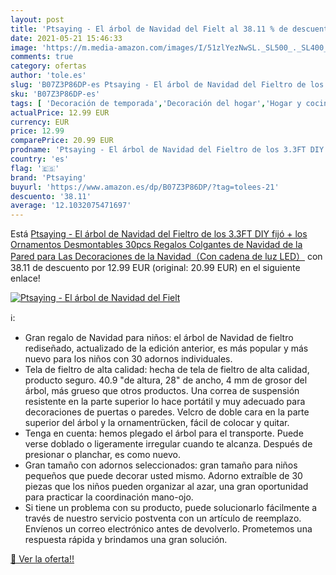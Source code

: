 ```yaml
---
layout: post
title: 'Ptsaying - El árbol de Navidad del Fielt al 38.11 % de descuento'
date: 2021-05-21 15:46:33
image: 'https://m.media-amazon.com/images/I/51zlYezNwSL._SL500_._SL400_.jpg'
comments: true
category: ofertas
author: 'tole.es'
slug: 'B07Z3P86DP-es Ptsaying - El árbol de Navidad del Fieltro de los 3.3FT...'
sku: 'B07Z3P86DP-es'
tags: [ 'Decoración de temporada','Decoración del hogar','Hogar y cocina','navidad','ptsaying','Árboles de navidad', ]
actualPrice: 12.99 EUR
currency: EUR
price: 12.99
comparePrice: 20.99 EUR
prodname: 'Ptsaying - El árbol de Navidad del Fieltro de los 3.3FT DIY fijó + los Ornamentos Desmontables 30pcs  Regalos Colgantes de Navidad de la Pared para Las Decoraciones de la Navidad（Con cadena de luz LED）'
country: 'es'
flag: '🇪🇸'
brand: 'Ptsaying'
buyurl: 'https://www.amazon.es/dp/B07Z3P86DP/?tag=tolees-21'
descuento: '38.11'
average: '12.1032075471697'
---
```


Está [Ptsaying - El árbol de Navidad del Fieltro de los 3.3FT DIY fijó + los Ornamentos Desmontables 30pcs  Regalos Colgantes de Navidad de la Pared para Las Decoraciones de la Navidad（Con cadena de luz LED）](https://www.amazon.es/dp/B07Z3P86DP/?tag=tolees-21) con 38.11 de descuento por 12.99 EUR (original: 20.99 EUR) en el siguiente enlace!

[![Ptsaying - El árbol de Navidad del Fielt](https://m.media-amazon.com/images/I/51zlYezNwSL._SL500_._SL400_.jpg)](https://www.amazon.es/dp/B07Z3P86DP/?tag=tolees-21)

ℹ️:

- Gran regalo de Navidad para niños: el árbol de Navidad de fieltro rediseñado, actualizado de la edición anterior, es más popular y más nuevo para los niños con 30 adornos individuales.
- Tela de fieltro de alta calidad: hecha de tela de fieltro de alta calidad, producto seguro. 40.9 "de altura, 28" de ancho, 4 mm de grosor del árbol, más grueso que otros productos. Una correa de suspensión resistente en la parte superior lo hace portátil y muy adecuado para decoraciones de puertas o paredes. Velcro de doble cara en la parte superior del árbol y la ornamentrücken, fácil de colocar y quitar.
- Tenga en cuenta: hemos plegado el árbol para el transporte. Puede verse doblado o ligeramente irregular cuando te alcanza. Después de presionar o planchar, es como nuevo.
- Gran tamaño con adornos seleccionados: gran tamaño para niños pequeños que puede decorar usted mismo. Adorno extraíble de 30 piezas que los niños pueden organizar al azar, una gran oportunidad para practicar la coordinación mano-ojo.
- Si tiene un problema con su producto, puede solucionarlo fácilmente a través de nuestro servicio postventa con un artículo de reemplazo. Envíenos un correo electrónico antes de devolverlo. Prometemos una respuesta rápida y brindamos una gran solución.

[🛒 Ver la oferta!!](https://www.amazon.es/dp/B07Z3P86DP/?tag=tolees-21)
